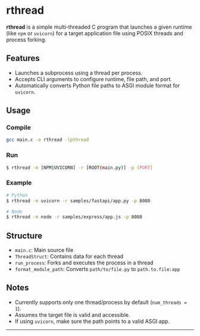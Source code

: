 # rthread

**rthread** is a simple multi-threaded C program that launches a given runtime (like `npm` or `uvicorn`) for a target application file using POSIX threads and process forking.

## Features

- Launches a subprocess using a thread per process.
- Accepts CLI arguments to configure runtime, file path, and port.
- Automatically converts Python file paths to ASGI module format for `uvicorn`.

## Usage

### Compile

```bash
gcc main.c -o rthread -lpthread
```

### Run

```bash
$ rthread -m [NPM|UVICORN] -r [ROOT(main.py)] -p [PORT]
```

### Example

```bash
# Python
$ rthread -m uvicorn -r samples/fastapi/app.py -p 8080

# Node
$ rthread -m node -r samples/express/app.js -p 8080
```

## Structure

- `main.c`: Main source file
- `ThreadStruct`: Contains data for each thread
- `run_process`: Forks and executes the process in a thread
- `format_module_path`: Converts `path/to/file.py` to `path.to.file:app`

## Notes

- Currently supports only one thread/process by default (`num_threads = 1`).
- Assumes the target file is valid and accessible.
- If using `uvicorn`, make sure the path points to a valid ASGI app.

---
